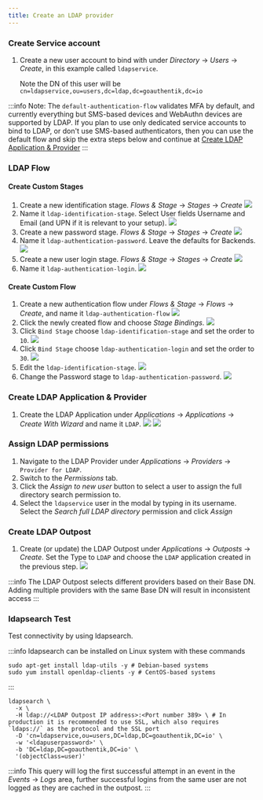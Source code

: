 ```yaml
---
title: Create an LDAP provider
---
```


### Create Service account

1. Create a new user account to bind with under _Directory_ -> _Users_ -> _Create_, in this example called `ldapservice`.

    Note the DN of this user will be `cn=ldapservice,ou=users,dc=ldap,dc=goauthentik,dc=io`

:::info
Note: The `default-authentication-flow` validates MFA by default, and currently everything but SMS-based devices and WebAuthn devices are supported by LDAP. If you plan to use only dedicated service accounts to bind to LDAP, or don't use SMS-based authenticators, then you can use the default flow and skip the extra steps below and continue at [Create LDAP Application & Provider](#create-ldap-application--provider)
:::

### LDAP Flow

#### Create Custom Stages

1. Create a new identification stage. _Flows & Stage_ -> _Stages_ -> _Create_
   ![](../../add-secure-apps/providers/ldap/general_setup1.png)
2. Name it `ldap-identification-stage`. Select User fields Username and Email (and UPN if it is relevant to your setup).
   ![](../../add-secure-apps/providers/general_setup2.png)
3. Create a new password stage. _Flows & Stage_ -> _Stages_ -> _Create_
   ![](../../add-secure-apps/providers/general_setup3.png)
4. Name it `ldap-authentication-password`. Leave the defaults for Backends.
   ![](../../add-secure-apps/providers/general_setup4.png)
5. Create a new user login stage. _Flows & Stage_ -> _Stages_ -> _Create_
   ![](../../add-secure-apps/providers/general_setup5.png)
6. Name it `ldap-authentication-login`.
   ![](../../add-secure-apps/providers/general_setup6.png)

#### Create Custom Flow

1. Create a new authentication flow under _Flows & Stage_ -> _Flows_ -> _Create_, and name it `ldap-authentication-flow`
   ![](../../add-secure-apps/providers/general_setup7.png)
2. Click the newly created flow and choose _Stage Bindings_.
   ![](../../add-secure-apps/providers/general_setup8.png)
3. Click `Bind Stage` choose `ldap-identification-stage` and set the order to `10`.
   ![](../../add-secure-apps/providers/general_setup9.png)
4. Click `Bind Stage` choose `ldap-authentication-login` and set the order to `30`.
   ![](../../add-secure-apps/providers/general_setup11.png)
5. Edit the `ldap-identification-stage`.
   ![](../../add-secure-apps/providers/general_setup12.png)
6. Change the Password stage to `ldap-authentication-password`.
   ![](../../add-secure-apps/providers/general_setup13.png)

### Create LDAP Application & Provider

1. Create the LDAP Application under _Applications_ -> _Applications_ -> _Create With Wizard_ and name it `LDAP`.
   ![](../../add-secure-apps/providers/general_setup14.png)
   ![](../../add-secure-apps/providers/general_setup15.png)

### Assign LDAP permissions

1. Navigate to the LDAP Provider under _Applications_ -> _Providers_ -> `Provider for LDAP`.
2. Switch to the _Permissions_ tab.
3. Click the _Assign to new user_ button to select a user to assign the full directory search permission to.
4. Select the `ldapservice` user in the modal by typing in its username. Select the _Search full LDAP directory_ permission and click _Assign_

### Create LDAP Outpost

1. Create (or update) the LDAP Outpost under _Applications_ -> _Outposts_ -> _Create_. Set the Type to `LDAP` and choose the `LDAP` application created in the previous step.
   ![](../../add-secure-apps/providers/general_setup16.png)

:::info
The LDAP Outpost selects different providers based on their Base DN. Adding multiple providers with the same Base DN will result in inconsistent access
:::

### ldapsearch Test

Test connectivity by using ldapsearch.

:::info
ldapsearch can be installed on Linux system with these commands

```shell
sudo apt-get install ldap-utils -y # Debian-based systems
sudo yum install openldap-clients -y # CentOS-based systems
```

:::

```shell
ldapsearch \
  -x \
  -H ldap://<LDAP Outpost IP address>:<Port number 389> \ # In production it is recommended to use SSL, which also requires `ldaps://` as the protocol and the SSL port
  -D 'cn=ldapservice,ou=users,DC=ldap,DC=goauthentik,DC=io' \
  -w '<ldapuserpassword>' \
  -b 'DC=ldap,DC=goauthentik,DC=io' \
  '(objectClass=user)'
```

:::info
This query will log the first successful attempt in an event in the _Events_ -> _Logs_ area, further successful logins from the same user are not logged as they are cached in the outpost.
:::

